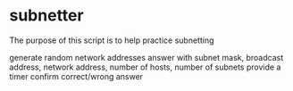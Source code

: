 # subnetter
The purpose of this script is to help practice subnetting

generate random network addresses
answer with subnet mask, broadcast address, network address, number of hosts, number of subnets
provide a timer
confirm correct/wrong answer
